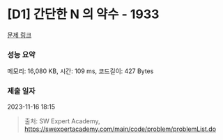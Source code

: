 # [D1] 간단한 N 의 약수 - 1933 

[문제 링크](https://swexpertacademy.com/main/code/problem/problemDetail.do?contestProbId=AV5PhcWaAKIDFAUq) 

### 성능 요약

메모리: 16,080 KB, 시간: 109 ms, 코드길이: 427 Bytes

### 제출 일자

2023-11-16 18:15



> 출처: SW Expert Academy, https://swexpertacademy.com/main/code/problem/problemList.do